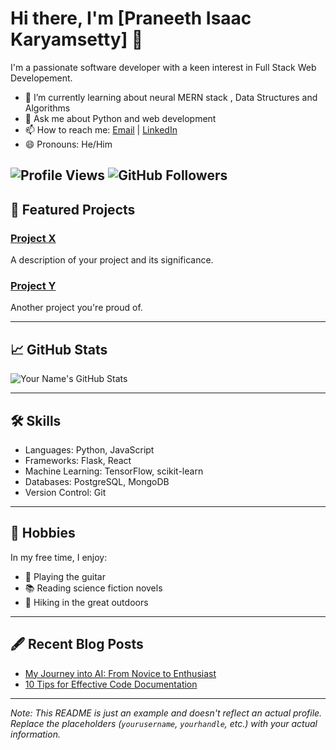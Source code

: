 # Hi there, I'm [Praneeth Isaac Karyamsetty] 👋

I'm a passionate software developer with a keen interest in Full Stack Web Developement.

- 🌱 I’m currently learning about neural MERN stack , Data Structures and Algorithms
- 💬 Ask me about Python and web development
- 📫 How to reach me: [Email](mailto:karyamsettypraneethisaac@example.com) |  [LinkedIn]([https://www.linkedin.com/in/yourusername](https://www.linkedin.com/in/praneeth-isaac-karyamsetty-1823a1242/))
- 😄 Pronouns: He/Him

![Profile Views](https://komarev.com/ghpvc/?username=praneeth2862)
![GitHub Followers](https://img.shields.io/github/followers/praneeth2862?label=Followers&style=social)
---

## 🚀 Featured Projects

### [Project X](https://github.com/yourusername/project-x)
A description of your project and its significance.

### [Project Y](https://github.com/yourusername/project-y)
Another project you're proud of.

---

## 📈 GitHub Stats

![Your Name's GitHub Stats](https://github-readme-stats.vercel.app/api?username=yourusername&show_icons=true&theme=dark)

---

## 🛠️ Skills

- Languages: Python, JavaScript
- Frameworks: Flask, React
- Machine Learning: TensorFlow, scikit-learn
- Databases: PostgreSQL, MongoDB
- Version Control: Git

---

## 🎨 Hobbies

In my free time, I enjoy:
- 🎸 Playing the guitar
- 📚 Reading science fiction novels
- 🌄 Hiking in the great outdoors

---

## 🖋️ Recent Blog Posts

- [My Journey into AI: From Novice to Enthusiast](https://yourblog.com/my-ai-journey)
- [10 Tips for Effective Code Documentation](https://yourblog.com/code-documentation-tips)

---

*Note: This README is just an example and doesn't reflect an actual profile. Replace the placeholders (`yourusername`, `yourhandle`, etc.) with your actual information.*

